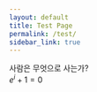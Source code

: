 ```yaml
---
layout: default
title: Test Page
permalink: /test/
sidebar_link: true
---
```


사람은 무엇으로 사는가?  
$e^{i} + 1 = 0$